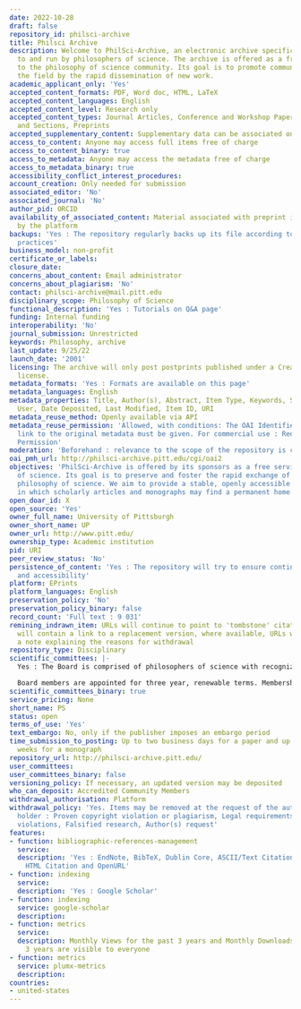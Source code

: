 ```yaml
---
date: 2022-10-28
draft: false
repository_id: philsci-archive
title: Philsci Archive
description: Welcome to PhilSci-Archive, an electronic archive specifically tailored
  to and run by philosophers of science. The archive is offered as a free service
  to the philosophy of science community. Its goal is to promote communication in
  the field by the rapid dissemination of new work.
academic_applicant_only: 'Yes'
accepted_content_formats: PDF, Word doc, HTML, LaTeX
accepted_content_languages: English
accepted_content_level: Research only
accepted_content_types: Journal Articles, Conference and Workshop Papers, Books, Chapters
  and Sections, Preprints
accepted_supplementary_content: Supplementary data can be associated on the same page
access_to_content: Anyone may access full items free of charge
access_to_content_binary: true
access_to_metadata: Anyone may access the metadata free of charge
access_to_metadata_binary: true
accessibility_conflict_interest_procedures:
account_creation: Only needed for submission
associated_editor: 'No'
associated_journal: 'No'
author_pid: ORCID
availability_of_associated_content: Material associated with preprint is hosted also
  by the platform
backups: 'Yes : The repository regularly backs up its file according to current best
  practices'
business_model: non-profit
certificate_or_labels:
closure_date:
concerns_about_content: Email administrator
concerns_about_plagiarism: 'No'
contact: philsci-archive@mail.pitt.edu
disciplinary_scope: Philosophy of Science
functional_description: 'Yes : Tutorials on Q&A page'
funding: Internal funding
interoperability: 'No'
journal_submission: Unrestricted
keywords: Philosophy, archive
last_update: 9/25/22
launch_date: '2001'
licensing: The archive will only post postprints published under a Creative Commons
  license.
metadata_formats: 'Yes : Formats are available on this page'
metadata_languages: English
metadata_properties: Title, Author(s), Abstract, Item Type, Keywords, Subjects, Depositing
  User, Date Deposited, Last Modified, Item ID, URI
metadata_reuse_method: Openly available via API
metadata_reuse_permission: 'Allowed, with conditions: The OAI Identifier and/or a
  link to the original metadata must be given. For commercial use : Requires Formal
  Permission'
moderation: 'Beforehand : relevance to the scope of the repository is checked'
oai_pmh_url: http://philsci-archive.pitt.edu/cgi/oai2
objectives: 'PhilSci-Archive is offered by its sponsors as a free service to philosophers
  of science. Its goal is to preserve and foster the rapid exchange of new work in
  philosophy of science. We aim to provide a stable, openly accessible repository
  in which scholarly articles and monographs may find a permanent home. '
open_doar_id: X
open_source: 'Yes'
owner_full_name: University of Pittsburgh
owner_short_name: UP
owner_url: http://www.pitt.edu/
ownership_type: Academic institution
pid: URI
peer_review_status: 'No'
persistence_of_content: 'Yes : The repository will try to ensure continued readability
  and accessibility'
platform: EPrints
platform_languages: English
preservation_policy: 'No'
preservation_policy_binary: false
record_count: 'Full text : 9 031'
remining_indrawn_item: URLs will continue to point to 'tombstone' citations, URLs
  will contain a link to a replacement version, where available, URLs will contain
  a note explaining the reasons for withdrawal
repository_type: Disciplinary
scientific_committees: |-
  Yes : The Board is comprised of philosophers of science with recognized standing in the profession.

  Board members are appointed for three year, renewable terms. Membership of the Board and extension of membership term is by invitation from a consensus of current Board members. The Board’s Executive Committee consists of an Editor-in-Chief and two board members whose terms are staggered. Each is appointed for a renewable three year term by a consensus of current Board members. For more information : http://philsci-archive.pitt.edu/information.html
scientific_committees_binary: true
service_pricing: None
short_name: PS
status: open
terms_of_use: 'Yes'
text_embargo: No, only if the publisher imposes an embargo period
time_submission_to_posting: Up to two business days for a paper and up to one to two
  weeks for a monograph
repository_url: http://philsci-archive.pitt.edu/
user_committees:
user_committees_binary: false
versioning_policy: If necessary, an updated version may be deposited
who_can_deposit: Accredited Community Members
withdrawal_authorisation: Platform
withdrawal_policy: 'Yes. Items may be removed at the request of the author/copyright
  holder : Proven copyright violation or plagiarism, Legal requirements and proven
  violations, Falsified research, Author(s) request'
features:
- function: bibliographic-references-management
  service:
  description: 'Yes : EndNote, BibTeX, Dublin Core, ASCII/Text Citation (Chicago),
    HTML Citation and OpenURL'
- function: indexing
  service:
  description: 'Yes : Google Scholar'
- function: indexing
  service: google-scholar
  description:
- function: metrics
  service:
  description: Monthly Views for the past 3 years and Monthly Downloads for the past
    3 years are visible to everyone
- function: metrics
  service: plumx-metrics
  description:
countries:
- united-states
---
```



